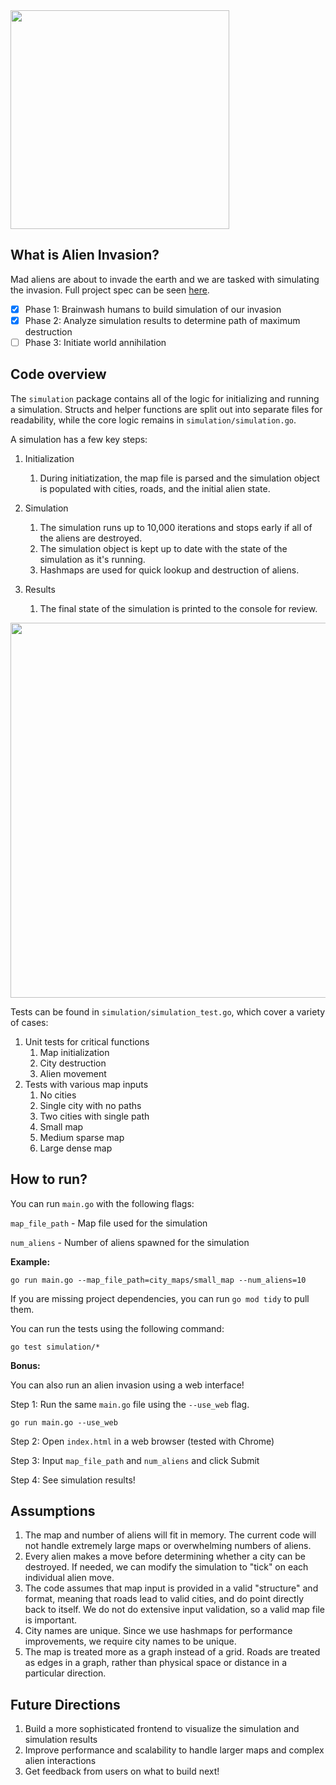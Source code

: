 <img src="https://i.ibb.co/P6MGfpv/aliens.png" width="350">

## What is Alien Invasion?

Mad aliens are about to invade the earth and we are tasked with simulating the invasion. Full project spec can be seen [here](https://drive.google.com/file/d/1xxTCVMiyzhWTWmsKL4e5DRvUcEbMLy6g/view?usp=sharing).

- [x] Phase 1: Brainwash humans to build simulation of our invasion
- [x] Phase 2: Analyze simulation results to determine path of maximum destruction
- [ ] Phase 3: Initiate world annihilation 

## Code overview

The `simulation` package contains all of the logic for initializing and running a simulation. Structs and helper functions are split out into separate files for readability, while the core logic remains in `simulation/simulation.go`.

A simulation has a few key steps:

1. Initialization

    1. During initiatization, the map file is parsed and the simulation object is populated with cities, roads, and the initial alien state.

2. Simulation

    1. The simulation runs up to 10,000 iterations and stops early if all of the aliens are destroyed. 
    2. The simulation object is kept up to date with the state of the simulation as it's running. 
    3. Hashmaps are used for quick lookup and destruction of aliens.

3. Results

    1. The final state of the simulation is printed to the console for review.

<img src="https://i.ibb.co/z4WNdQr/alien.gif" width="600">

Tests can be found in `simulation/simulation_test.go`, which cover a variety of cases:

1. Unit tests for critical functions
    1. Map initialization
    2. City destruction
    3. Alien movement
2. Tests with various map inputs
    1. No cities
    2. Single city with no paths
    3. Two cities with single path
    4. Small map
    5. Medium sparse map
    6. Large dense map

## How to run?

You can run `main.go` with the following flags:

`map_file_path` - Map file used for the simulation

`num_aliens` - Number of aliens spawned for the simulation

__Example:__

```
go run main.go --map_file_path=city_maps/small_map --num_aliens=10
```

If you are missing project dependencies, you can run `go mod tidy` to pull them.

You can run the tests using the following command:

```
go test simulation/*
```

__Bonus:__

You can also run an alien invasion using a web interface! 

Step 1: Run the same `main.go` file using the `--use_web` flag.

```
go run main.go --use_web
```

Step 2: Open `index.html` in a web browser (tested with Chrome)

Step 3: Input `map_file_path` and `num_aliens` and click Submit

Step 4: See simulation results!

## Assumptions

1. The map and number of aliens will fit in memory. The current code will not handle extremely large maps or overwhelming numbers of aliens.
2. Every alien makes a move before determining whether a city can be destroyed. If needed, we can modify the simulation to "tick" on each individual alien move. 
3. The code assumes that map input is provided in a valid "structure" and format, meaning that roads lead to valid cities, and do point directly back to itself. We do not do extensive input validation, so a valid map file is important.
4. City names are unique. Since we use hashmaps for performance improvements, we require city names to be unique.
5. The map is treated more as a graph instead of a grid. Roads are treated as edges in a graph, rather than physical space or distance in a particular direction.

## Future Directions

1. Build a more sophisticated frontend to visualize the simulation and simulation results
2. Improve performance and scalability to handle larger maps and complex alien interactions
3. Get feedback from users on what to build next!